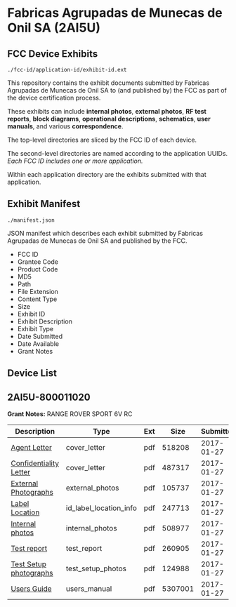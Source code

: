 # Fabricas Agrupadas de Munecas de Onil SA (2AI5U)
## FCC Device Exhibits

```
./fcc-id/application-id/exhibit-id.ext
```

This repository contains the exhibit documents submitted by Fabricas Agrupadas de Munecas de Onil SA to (and published by) the FCC as part of the device certification process.

These exhibits can include **internal photos**, **external photos**, **RF test reports**, **block diagrams**, **operational descriptions**, **schematics**, **user manuals**, and various **correspondence**.

The top-level directories are sliced by the FCC ID of each device.

The second-level directories are named according to the application UUIDs. *Each FCC ID includes one or more application.*

Within each application directory are the exhibits submitted with that application. 

## Exhibit Manifest

```
./manifest.json
```

JSON manifest which describes each exhibit submitted by Fabricas Agrupadas de Munecas de Onil SA and published by the FCC.

- FCC ID
- Grantee Code
- Product Code
- MD5
- Path
- File Extension
- Content Type
- Size
- Exhibit ID
- Exhibit Description
- Exhibit Type
- Date Submitted
- Date Available
- Grant Notes

## Device List
## 2AI5U-800011020
**Grant Notes:** RANGE ROVER SPORT 6V RC

| Description | Type | Ext | Size | Submitted | Available |
| ----------- | ---- | --- | ---- | --------- | --------- |
| [Agent Letter](2AI5U-800011020/39e50b3506156b40a1dc81864eaa0f7e/3271897.pdf) | cover_letter | pdf | 518208 | 2017-01-27 | 2017-01-27 |
| [Confidentiality Letter](2AI5U-800011020/39e50b3506156b40a1dc81864eaa0f7e/3271898.pdf) | cover_letter | pdf | 487317 | 2017-01-27 | 2017-01-27 |
| [External Photographs](2AI5U-800011020/39e50b3506156b40a1dc81864eaa0f7e/3271892.pdf) | external_photos | pdf | 105737 | 2017-01-27 | 2017-07-26 |
| [Label Location](2AI5U-800011020/39e50b3506156b40a1dc81864eaa0f7e/3271896.pdf) | id_label_location_info | pdf | 247713 | 2017-01-27 | 2017-01-27 |
| [Internal photos](2AI5U-800011020/39e50b3506156b40a1dc81864eaa0f7e/3271895.pdf) | internal_photos | pdf | 508977 | 2017-01-27 | 2017-07-26 |
| [Test report](2AI5U-800011020/39e50b3506156b40a1dc81864eaa0f7e/3271899.pdf) | test_report | pdf | 260905 | 2017-01-27 | 2017-01-27 |
| [Test Setup photographs](2AI5U-800011020/39e50b3506156b40a1dc81864eaa0f7e/3271893.pdf) | test_setup_photos | pdf | 124988 | 2017-01-27 | 2017-07-26 |
| [Users Guide](2AI5U-800011020/39e50b3506156b40a1dc81864eaa0f7e/3271894.pdf) | users_manual | pdf | 5307001 | 2017-01-27 | 2017-07-26 |
